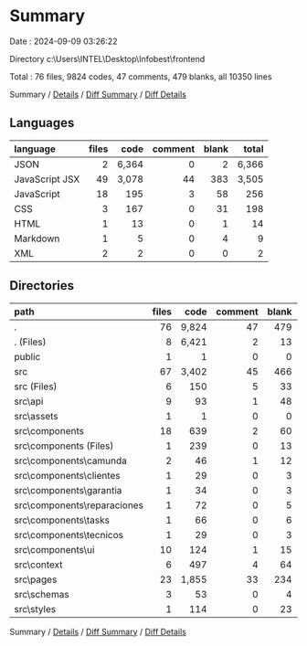 # Summary

Date : 2024-09-09 03:26:22

Directory c:\\Users\\INTEL\\Desktop\\Infobest\\frontend

Total : 76 files,  9824 codes, 47 comments, 479 blanks, all 10350 lines

Summary / [Details](details.md) / [Diff Summary](diff.md) / [Diff Details](diff-details.md)

## Languages
| language | files | code | comment | blank | total |
| :--- | ---: | ---: | ---: | ---: | ---: |
| JSON | 2 | 6,364 | 0 | 2 | 6,366 |
| JavaScript JSX | 49 | 3,078 | 44 | 383 | 3,505 |
| JavaScript | 18 | 195 | 3 | 58 | 256 |
| CSS | 3 | 167 | 0 | 31 | 198 |
| HTML | 1 | 13 | 0 | 1 | 14 |
| Markdown | 1 | 5 | 0 | 4 | 9 |
| XML | 2 | 2 | 0 | 0 | 2 |

## Directories
| path | files | code | comment | blank | total |
| :--- | ---: | ---: | ---: | ---: | ---: |
| . | 76 | 9,824 | 47 | 479 | 10,350 |
| . (Files) | 8 | 6,421 | 2 | 13 | 6,436 |
| public | 1 | 1 | 0 | 0 | 1 |
| src | 67 | 3,402 | 45 | 466 | 3,913 |
| src (Files) | 6 | 150 | 5 | 33 | 188 |
| src\\api | 9 | 93 | 1 | 48 | 142 |
| src\\assets | 1 | 1 | 0 | 0 | 1 |
| src\\components | 18 | 639 | 2 | 60 | 701 |
| src\\components (Files) | 1 | 239 | 0 | 13 | 252 |
| src\\components\\camunda | 2 | 46 | 1 | 12 | 59 |
| src\\components\\clientes | 1 | 29 | 0 | 3 | 32 |
| src\\components\\garantia | 1 | 34 | 0 | 3 | 37 |
| src\\components\\reparaciones | 1 | 72 | 0 | 5 | 77 |
| src\\components\\tasks | 1 | 66 | 0 | 6 | 72 |
| src\\components\\tecnicos | 1 | 29 | 0 | 3 | 32 |
| src\\components\\ui | 10 | 124 | 1 | 15 | 140 |
| src\\context | 6 | 497 | 4 | 64 | 565 |
| src\\pages | 23 | 1,855 | 33 | 234 | 2,122 |
| src\\schemas | 3 | 53 | 0 | 4 | 57 |
| src\\styles | 1 | 114 | 0 | 23 | 137 |

Summary / [Details](details.md) / [Diff Summary](diff.md) / [Diff Details](diff-details.md)